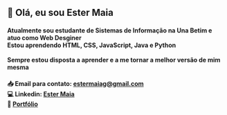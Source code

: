 ## 👋 Olá, eu sou Ester Maia

#### Atualmente sou estudante de Sistemas de Informação na Una Betim e atuo como Web Desginer<br>Estou aprendendo HTML, CSS, JavaScript, Java e Python<br><br>Sempre estou disposta a aprender e a me tornar a melhor versão de mim mesma

#### 📥 Email para contato: estermaiag@gmail.com<br>💻 Linkedin: [Ester Maia](https://www.linkedin.com/in/ester-maia-30a268169/)<br>📜 [Portfólio](https://www.behance.net/ester-designer)
